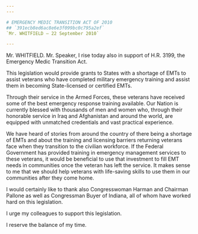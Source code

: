 ```yaml
---
---

# EMERGENCY MEDIC TRANSITION ACT OF 2010
## `391ecb8ed6ac8e6e3f099bc0c795a2ef`
`Mr. WHITFIELD — 22 September 2010`

---
```



Mr. WHITFIELD. Mr. Speaker, I rise today also in support of H.R. 
3199, the Emergency Medic Transition Act.

This legislation would provide grants to States with a shortage of 
EMTs to assist veterans who have completed military emergency training 
and assist them in becoming State-licensed or certified EMTs.

Through their service in the Armed Forces, these veterans have 
received some of the best emergency response training available. Our 
Nation is currently blessed with thousands of men and women who, 
through their honorable service in Iraq and Afghanistan and around the 
world, are equipped with unmatched credentials and vast practical 
experience.

We have heard of stories from around the country of there being a 
shortage of EMTs and about the training and licensing barriers 
returning veterans face when they transition to the civilian workforce. 
If the Federal Government has provided training in emergency management 
services to these veterans, it would be beneficial to use that 
investment to fill EMT needs in communities once the veteran has left 
the service. It makes sense to me that we should help veterans with 
life-saving skills to use them in our communities after they come home.

I would certainly like to thank also Congresswoman Harman and 
Chairman Pallone as well as Congressman Buyer of Indiana, all of whom 
have worked hard on this legislation.

I urge my colleagues to support this legislation.

I reserve the balance of my time.